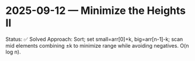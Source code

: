 # 2025-09-12 — Minimize the Heights II

Status: ✅ Solved
Approach: Sort; set small=arr[0]+k, big=arr[n-1]-k; scan mid elements combining ±k to minimize range while avoiding negatives. O(n log n).

